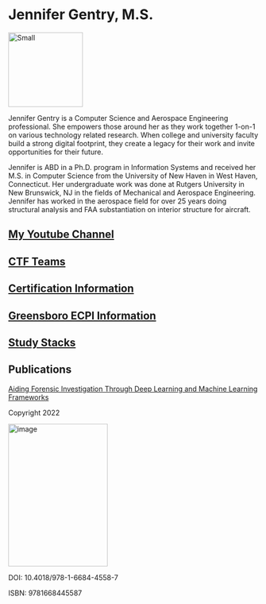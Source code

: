 # Jennifer Gentry, M.S.

<img width="150" height="150" alt="Small" src="https://github.com/user-attachments/assets/448bce19-9512-411e-89f7-52bb89ce812a" />

Jennifer Gentry is a Computer Science and Aerospace Engineering professional. She empowers those around her as they work together 1-on-1 on various technology related research. When college and university faculty build a strong digital footprint, they create a legacy for their work and invite opportunities for their future.

Jennifer is ABD in a Ph.D. program in Information Systems and received her M.S. in Computer Science from the University of New Haven in West Haven, Connecticut. Her undergraduate work was done at Rutgers University in New Brunswick, NJ in the fields of Mechanical and Aerospace Engineering. Jennifer has worked in the aerospace field for over 25 years doing structural analysis and FAA substantiation on interior structure for aircraft.

## [My Youtube Channel](https://www.youtube.com/channel/UCQ1FVzzYo9Wz1g3qmRt6DQw)

## [CTF Teams](/ctf/)
## [Certification Information](/certs/)

## [Greensboro ECPI Information](/ecpi/)

## [Study Stacks](https://www.studystack.com/users/jlgentry)

## Publications
[Aiding Forensic Investigation Through Deep Learning and Machine Learning Frameworks](https://www.igi-global.com/book/aiding-forensic-investigation-through-deep/290354#table-of-contents/)

Copyright 2022

<img width="200" height="287" alt="image" src="https://github.com/user-attachments/assets/6fcdde50-b2b7-4774-b8bb-324baec05fa1" />

DOI: 10.4018/978-1-6684-4558-7

ISBN: 9781668445587

